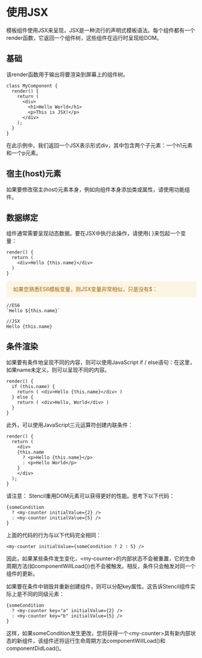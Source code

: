 # 使用JSX

模板组件使用JSX来呈现，JSX是一种流行的声明式模板语法。每个组件都有一个render函数，它返回一个组件树，这些组件在运行时呈现给DOM。

## 基础

该render函数用于输出将要渲染到屏幕上的组件树。

```
class MyComponent {
  render() {
    return (
      <div>
        <h1>Hello World</h1>
        <p>This is JSX!</p>
      </div>
    );
  }
}
```

在此示例中，我们返回一个JSX表示形式div，其中包含两个子元素：一个h1元素和一个p元素。

## 宿主(host)元素

如果要修改宿主(host)元素本身，例如向组件本身添加类或属性，请使用<Host>功能组件。

## 数据绑定

组件通常需要呈现动态数据。要在JSX中执行此操作，请使用{ }来包起一个变量：

```
render() {
  return (
    <div>Hello {this.name}</div>
  )
}
```
<div style="background: #fdf5e4;
    margin: 0;color:#9a6400;
    padding: 10px 18px 10px;
    border-radius: 4px;display: flex;
    align-items: center;margin-bottom:10px;line-height: 1.6;
    font-size: 14px;">
    如果您熟悉ES6模板变量，则JSX变量非常相似，只是没有$：
</div>

```
//ES6
`Hello ${this.name}`

//JSX
Hello {this.name}
```

## 条件渲染

如果要有条件地呈现不同的内容，则可以使用JavaScript if / else语句：在这里，如果name未定义，则可以呈现不同的内容。

```
render() {
  if (this.name) {
    return ( <div>Hello {this.name}</div> )
  } else {
    return ( <div>Hello, World</div> )
  }
}
```

此外，可以使用JavaScript三元运算符创建内联条件：

```
render() {
  return (
    <div>
    {this.name
      ? <p>Hello {this.name}</p>
      : <p>Hello World</p>
    }
    </div>
  );
}
```

请注意： Stencil重用DOM元素可以获得更好的性能。思考下以下代码：

```
{someCondition
  ? <my-counter initialValue={2} />
  : <my-counter initialValue={5} />
}
```
上面的代码的行为与以下代码完全相同：

```
<my-counter initialValue={someCondition ? 2 : 5} />
```

因此，如果某些条件发生变化，&lt;my-counter>的内部状态不会被重置，它的生命周期方法(如componentWillLoad())也不会被触发。相反，条件只会触发对同一个组件的更新。

如果要在条件中销毁并重新创建组件，则可以分配key属性。这告诉Stencil组件实际上是不同的同级元素：

```
{someCondition
  ? <my-counter key="a" initialValue={2} />
  : <my-counter key="b" initialValue={5} />
}
```

这样，如果someCondition发生更改，您将获得一个&lt;my-counter>具有新内部状态的新组件，该组件还将运行生命周期方法componentWillLoad()和componentDidLoad()。


